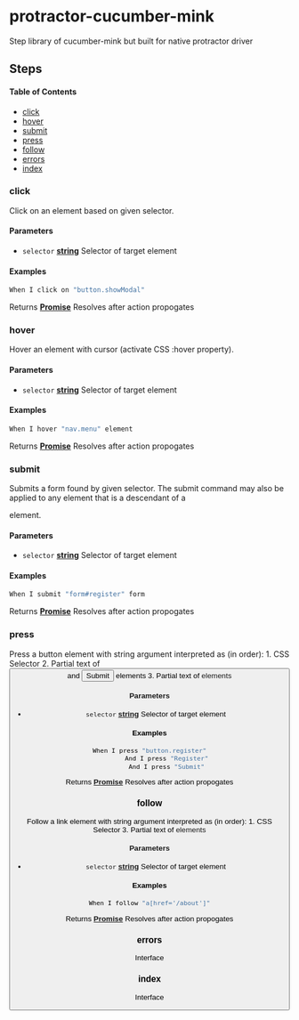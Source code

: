 # protractor-cucumber-mink

Step library of cucumber-mink but built for native protractor driver

## Steps

<!-- Generated by documentation.js. Update this documentation by updating the source code. -->

#### Table of Contents

-   [click](#click)
-   [hover](#hover)
-   [submit](#submit)
-   [press](#press)
-   [follow](#follow)
-   [errors](#errors)
-   [index](#index)

### click

Click on an element based on given selector.

#### Parameters

-   `selector` **[string](https://developer.mozilla.org/docs/Web/JavaScript/Reference/Global_Objects/String)** Selector of target element

#### Examples

```javascript
When I click on "button.showModal"
```

Returns **[Promise](https://developer.mozilla.org/docs/Web/JavaScript/Reference/Global_Objects/Promise)** Resolves after action propogates

### hover

Hover an element with cursor (activate CSS :hover property).

#### Parameters

-   `selector` **[string](https://developer.mozilla.org/docs/Web/JavaScript/Reference/Global_Objects/String)** Selector of target element

#### Examples

```javascript
When I hover "nav.menu" element
```

Returns **[Promise](https://developer.mozilla.org/docs/Web/JavaScript/Reference/Global_Objects/Promise)** Resolves after action propogates

### submit

Submits a form found by given selector. The submit command may also be applied to any element that is a descendant of a <form> element.

#### Parameters

-   `selector` **[string](https://developer.mozilla.org/docs/Web/JavaScript/Reference/Global_Objects/String)** Selector of target element

#### Examples

```javascript
When I submit "form#register" form
```

Returns **[Promise](https://developer.mozilla.org/docs/Web/JavaScript/Reference/Global_Objects/Promise)** Resolves after action propogates

### press

Press a button element with string argument interpreted as (in order):
  1\. CSS Selector
  2\. Partial text of <button> and <input type="submit"> elements
  3\. Partial text of <a> elements

#### Parameters

-   `selector` **[string](https://developer.mozilla.org/docs/Web/JavaScript/Reference/Global_Objects/String)** Selector of target element

#### Examples

```javascript
When I press "button.register"
         And I press "Register"
         And I press "Submit"
```

Returns **[Promise](https://developer.mozilla.org/docs/Web/JavaScript/Reference/Global_Objects/Promise)** Resolves after action propogates

### follow

Follow a link element with string argument interpreted as (in order):
  1\. CSS Selector
  3\. Partial text of <a> elements

#### Parameters

-   `selector` **[string](https://developer.mozilla.org/docs/Web/JavaScript/Reference/Global_Objects/String)** Selector of target element

#### Examples

```javascript
When I follow "a[href='/about']"
```

Returns **[Promise](https://developer.mozilla.org/docs/Web/JavaScript/Reference/Global_Objects/Promise)** Resolves after action propogates

### errors

Interface

### index

Interface
